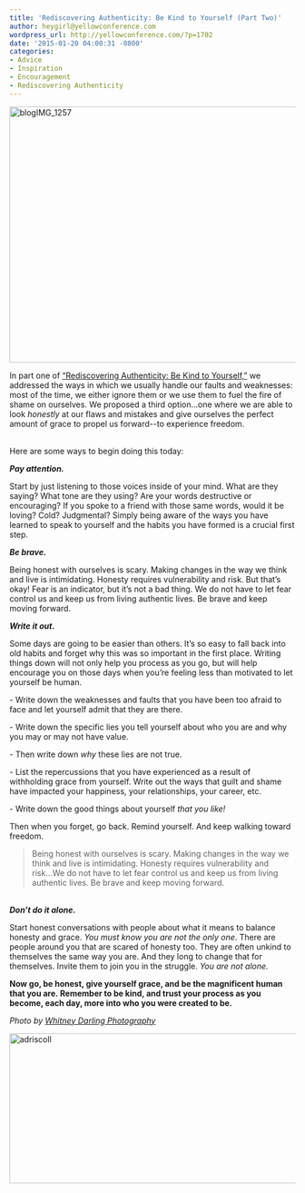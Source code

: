 ```yaml
---
title: 'Rediscovering Authenticity: Be Kind to Yourself (Part Two)'
author: heygirl@yellowconference.com
wordpress_url: http://yellowconference.com/?p=1702
date: '2015-01-20 04:00:31 -0800'
categories:
- Advice
- Inspiration
- Encouragement
- Rediscovering Authenticity
---
```

<p style="text-align: left;"><a href="http://yellowconference.com/wp-content/uploads/2015/01/blogIMG_1257.jpg"><img class=" size-full wp-image-1722 aligncenter" src="http://yellowconference.com/wp-content/uploads/2015/01/blogIMG_1257.jpg" alt="blogIMG_1257" width="678" height="451" /></a></p></p>
<p style="text-align: left;">In part one of <a href="http://yellowconference.com/rediscovering-authenticity-real-shortcomings/" target="_blank">&ldquo;Rediscovering Authenticity: Be Kind to Yourself,&rdquo;</a> we addressed the ways in which we usually handle our faults and weaknesses: most of the time, we either ignore them or we use them to fuel the fire of shame on ourselves. We proposed a third option&hellip;one where we are able to look <em>honestly</em> at our flaws and mistakes and give ourselves the perfect amount of grace to propel us forward--to experience freedom.</p><br />
Here are some ways to begin doing this today:</p>
<p><strong><em>Pay attention.</em></strong></p>
<p>Start by just listening to those voices inside of your mind. What are they saying? What tone are they using? Are your words destructive or encouraging? If you spoke to a friend with those same words, would it be loving? Cold? Judgmental? Simply being aware of the ways you have learned to speak to yourself and the habits you have formed is a crucial first step.</p>
<p><strong><em>Be brave.</em></strong></p>
<p>Being honest with ourselves is scary. Making changes in the way we think and live is intimidating. Honesty requires vulnerability and risk. But that&rsquo;s okay! Fear is an indicator, but it&rsquo;s not a bad thing. We do not have to let fear control us and keep us from living authentic lives. Be brave and keep moving forward.</p>
<p><strong><em>Write it out.</em></strong></p>
<p>Some days are going to be easier than others. It&rsquo;s so easy to fall back into old habits and forget why this was so important in the first place. Writing things down will not only help you process as you go, but will help encourage you on those days when you&rsquo;re feeling less than motivated to let yourself be human.</p>
<p>- Write down the weaknesses and faults that you have been too afraid to face and let yourself admit that they are there.</p>
<p>- Write down the specific lies you tell yourself about who you are and why you may or may not have value.</p>
<p>- Then write down <em>why</em> these lies are not true.</p>
<p>- List the repercussions that you have experienced as a result of withholding grace from yourself. Write out the ways that guilt and shame have impacted your happiness, your relationships, your career, etc.</p>
<p>- Write down the good things about yourself <em>that you like!</em></p>
<p>Then when you forget, go back. Remind yourself. And keep walking toward freedom.</p>
<blockquote><p>Being honest with ourselves is scary. Making changes in the way we think and live is intimidating. Honesty requires vulnerability and risk...We do not have to let fear control us and keep us from living authentic lives. Be brave and keep moving forward.</blockquote><br />
<strong><em>Don&rsquo;t do it alone.</em></strong></p>
<p>Start honest conversations with people about what it means to balance honesty and grace. <em>You must know you are not the only one</em>. There are people around you that are scared of honesty too. They are often unkind to themselves the same way you are. And they long to change that for themselves. Invite them to join you in the struggle. <em>You are not alone. </em></p>
<p><strong>Now go, be honest, give yourself grace, and be the magnificent human that you are.&nbsp;Remember to be kind, and trust your process as you become, each day, more into who you were created to be.</strong></p>
<p><em>Photo by <a href="http://whitneydarling.com/" target="_blank">Whitney Darling Photography</a></em></p>
<p><a href="http://www.ritesofasylum.com/" target="_blank"><img class=" size-full wp-image-1700 aligncenter" src="http://yellowconference.com/wp-content/uploads/2015/01/adriscoll1.jpg" alt="adriscoll" width="700" height="264" /></a></p>
<p>&nbsp;</p>
